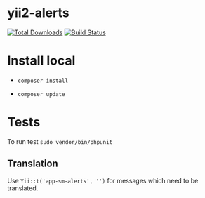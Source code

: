 # yii2-alerts

[![Total Downloads](https://img.shields.io/packagist/dt/sorokinmedia/yii2-alerts.svg)](https://packagist.org/packages/sorokinmedia/yii2-alerts)
[![Build Status](https://travis-ci.org/sorokinmedia/yii2-alerts.svg?branch=master)](https://travis-ci.org/sorokinmedia/yii2-alerts)

# Install local

- `composer install`

- `composer update`

# Tests

To run test `sudo vendor/bin/phpunit`

## Translation

Use `Yii::t('app-sm-alerts', '')` for messages which need to be translated.
